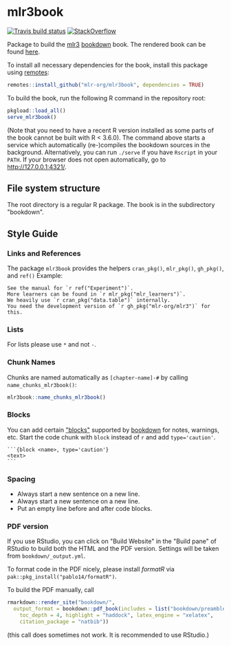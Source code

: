 # mlr3book

[![Travis build status](https://travis-ci.org/mlr-org/mlr3book.svg?branch=master)](https://travis-ci.org/mlr-org/mlr3book)
[![StackOverflow](https://img.shields.io/badge/stackoverflow-mlr3-orange.svg)](https://stackoverflow.com/questions/tagged/mlr3)

Package to build the [mlr3](https://mlr3.mlr-org.com) [bookdown](https://bookdown.org/) book.
The rendered book can be found [here](https://mlr3book.mlr-org.com).

To install all necessary dependencies for the book, install this package using [remotes](https://cran.r-project.org/package=remotes):

```r
remotes::install_github("mlr-org/mlr3book", dependencies = TRUE)
```

To build the book, run the following R command in the repository root:

```r
pkgload::load_all()
serve_mlr3book()
```

(Note that you need to have a recent R version installed as some parts of the book cannot be built with R < 3.6.0).
The command above starts a service which automatically (re-)compiles the bookdown sources in the background.
Alternatively, you can run `./serve` if you have `Rscript` in your `PATH`.
If your browser does not open automatically, go to http://127.0.0.1:4321/.

## File system structure

The root directory is a regular R package.
The book is in the subdirectory "bookdown".

## Style Guide

### Links and References

The package `mlr3book` provides the helpers `cran_pkg()`, `mlr_pkg()`, `gh_pkg()`, and `ref()`
Example:

```
See the manual for `r ref("Experiment")`.
More learners can be found in `r mlr_pkg("mlr_learners")`.
We heavily use `r cran_pkg("data.table")` internally.
You need the development version of `r gh_pkg("mlr-org/mlr3")` for this.
```
### Lists

For lists please use `*` and not `-`.

### Chunk Names

Chunks are named automatically as `[chapter-name]-#` by calling `name_chunks_mlr3book()`:

```r
mlr3book::name_chunks_mlr3book()
```

### Blocks

You can add certain ["blocks"](https://bookdown.org/yihui/bookdown/custom-blocks.html) supported by [bookdown](https://github.com/rstudio/bookdown) for notes, warnings, etc.
Start the code chunk with `block` instead of `r` and add `type='caution'`.

````
```{block <name>, type='caution'}
<text>
```
````

### Spacing

- Always start a new sentence on a new line.
- Always start a new sentence on a new line.
- Put an empty line before and after code blocks.

### PDF version

If you use RStudio, you can click on "Build Website" in the "Build pane" of RStudio to build both the HTML and the PDF version.
Settings will be taken from `bookdown/_output.yml`.

To format code in the PDF nicely, please install _formatR_ via `pak::pkg_install("pablo14/formatR")`.

To build the PDF manually, call

```r
rmarkdown::render_site("bookdown/",
  output_format = bookdown::pdf_book(includes = list("bookdown/preamble.tex"),
    toc_depth = 4, highlight = "haddock", latex_engine = "xelatex",
    citation_package = "natbib"))
```

(this call does sometimes not work. It is recommended to use RStudio.)
